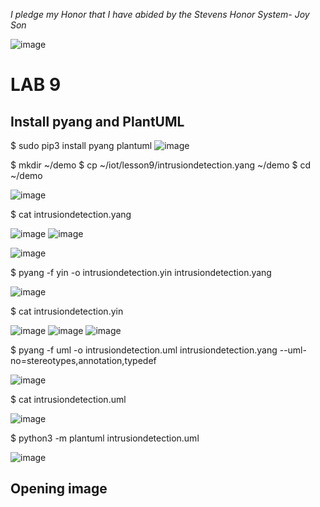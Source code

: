  *I pledge my Honor that I have abided by the Stevens Honor System- Joy Son*

![image](https://user-images.githubusercontent.com/98338109/231041600-4a0e258b-8866-4a76-a03f-5be395fcf67d.png)


# LAB 9

## Install pyang and PlantUML

$ sudo pip3 install pyang plantuml
![image](https://user-images.githubusercontent.com/98338109/231041976-332b40b7-2597-4462-84c2-7843b496f8cd.png)

$ mkdir ~/demo
$ cp ~/iot/lesson9/intrusiondetection.yang ~/demo
$ cd ~/demo

![image](https://user-images.githubusercontent.com/98338109/231042107-df790691-373a-4941-8ae1-c5efac93983c.png)

$ cat intrusiondetection.yang

![image](https://user-images.githubusercontent.com/98338109/231042208-faa4b0e2-7588-423e-8ad5-dc1e4fa91108.png)
![image](https://user-images.githubusercontent.com/98338109/231042246-ddf03771-a1e0-49a5-aad7-d36c7356f6e1.png)

![image](https://user-images.githubusercontent.com/98338109/231042266-3ee026ea-d2d1-4e7d-a673-0e3b87322d54.png)

$ pyang -f yin -o intrusiondetection.yin intrusiondetection.yang

![image](https://user-images.githubusercontent.com/98338109/231042463-263fede2-0560-4e2b-849e-ea80b2c876bf.png)

$ cat intrusiondetection.yin

![image](https://user-images.githubusercontent.com/98338109/231042553-ebe034e0-ce32-46bd-aae9-313c023a013d.png)
![image](https://user-images.githubusercontent.com/98338109/231042631-6bfcd47c-ab44-438f-b202-4abbb8251997.png)
![image](https://user-images.githubusercontent.com/98338109/231042667-65a229f3-0388-4063-b778-b516ed44eab2.png)

$ pyang -f uml -o intrusiondetection.uml intrusiondetection.yang --uml-no=stereotypes,annotation,typedef

![image](https://user-images.githubusercontent.com/98338109/231042717-f003e1f8-aa40-4a01-84f5-ee890012076b.png)

$ cat intrusiondetection.uml

![image](https://user-images.githubusercontent.com/98338109/231042785-58928b18-0988-49f3-acfb-3c6acf1051cc.png)

$ python3 -m plantuml intrusiondetection.uml

![image](https://user-images.githubusercontent.com/98338109/231042909-05575a5e-ba00-4f3d-9a96-1c8569f5dc1e.png)

## Opening image
